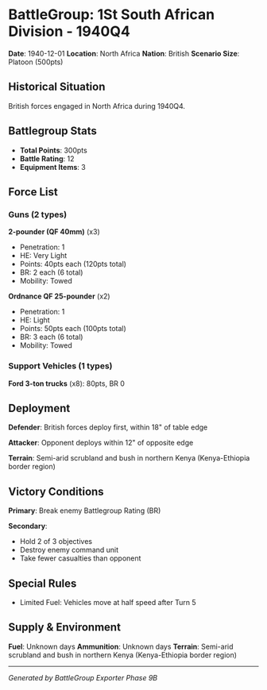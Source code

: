 # BattleGroup: 1St South African Division - 1940Q4

**Date**: 1940-12-01
**Location**: North Africa
**Nation**: British
**Scenario Size**: Platoon (500pts)

## Historical Situation

British forces engaged in North Africa during 1940Q4.

## Battlegroup Stats

- **Total Points**: 300pts
- **Battle Rating**: 12
- **Equipment Items**: 3

## Force List

### Guns (2 types)

**2-pounder (QF 40mm)** (x3)
- Penetration: 1
- HE: Very Light
- Points: 40pts each (120pts total)
- BR: 2 each (6 total)
- Mobility: Towed

**Ordnance QF 25-pounder** (x2)
- Penetration: 1
- HE: Light
- Points: 50pts each (100pts total)
- BR: 3 each (6 total)
- Mobility: Towed

### Support Vehicles (1 types)

**Ford 3-ton trucks** (x8): 80pts, BR 0

## Deployment

**Defender**: British forces deploy first, within 18" of table edge

**Attacker**: Opponent deploys within 12" of opposite edge

**Terrain**: Semi-arid scrubland and bush in northern Kenya (Kenya-Ethiopia border region)

## Victory Conditions

**Primary**: Break enemy Battlegroup Rating (BR)

**Secondary**:
- Hold 2 of 3 objectives
- Destroy enemy command unit
- Take fewer casualties than opponent

## Special Rules

- Limited Fuel: Vehicles move at half speed after Turn 5

## Supply & Environment

**Fuel**: Unknown days
**Ammunition**: Unknown days
**Terrain**: Semi-arid scrubland and bush in northern Kenya (Kenya-Ethiopia border region)

---

*Generated by BattleGroup Exporter Phase 9B*
